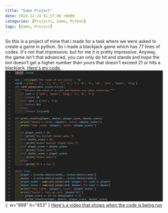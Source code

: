 ```yaml
---
title: "Game Project"
date: 2024-12-24 01:57:00 +0000
categories: [Projects, Game, Python]
tags: [Game, Project]
---
```

So this is a project of mine that i made for a task where we were asked to create a game in python. So i made a blackjack game which has 77 lines of codes. It's not that impressive, but for me it is pretty impressive. Anyway, the game isn't that advanced, you can only do hit and stands and hope the bot doesn't get a higher number than yours that doesn't exceed 21 or hits a blackjack. [Here's my code.](/assets/blackjack/Blackjack.py) 
![img-description](/assets/blackjack/codePic1.png){: w="898" h="453" }
[Here's a video that shows when the code is being run](https://youtu.be/N1X5qprUIc4)